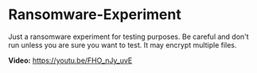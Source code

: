 # Ransomware-Experiment
Just a ransomware experiment for testing purposes. Be careful and don't run unless you are sure you want to test. It may encrypt multiple files.

**Video:** https://youtu.be/FHO_nJy_uvE


